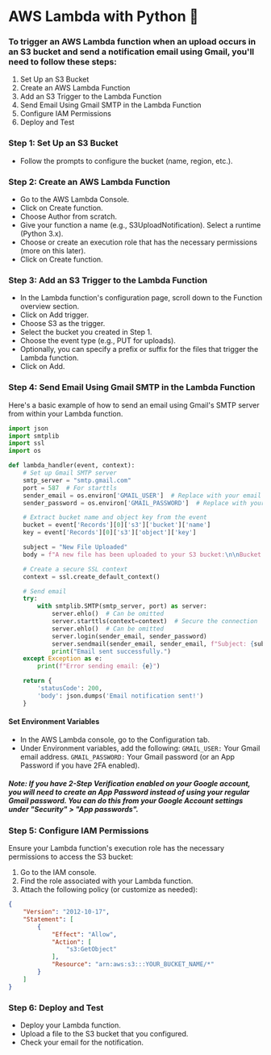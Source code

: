 # AWS Lambda with Python 🐍

### To trigger an AWS Lambda function when an upload occurs in an S3 bucket and send a notification email using Gmail, you'll need to follow these steps:

1. Set Up an S3 Bucket
2. Create an AWS Lambda Function
3. Add an S3 Trigger to the Lambda Function
4. Send Email Using Gmail SMTP in the Lambda Function
5. Configure IAM Permissions
6. Deploy and Test

### Step 1: Set Up an S3 Bucket
- Follow the prompts to configure the bucket (name, region, etc.).
### Step 2: Create an AWS Lambda Function
- Go to the AWS Lambda Console.
- Click on Create function.
- Choose Author from scratch.
- Give your function a name (e.g., S3UploadNotification).
Select a runtime (Python 3.x).
- Choose or create an execution role that has the necessary permissions (more on this later).
- Click on Create function.
### Step 3: Add an S3 Trigger to the Lambda Function
- In the Lambda function's configuration page, scroll down to the Function overview section.
- Click on Add trigger.
- Choose S3 as the trigger.
- Select the bucket you created in Step 1.
- Choose the event type (e.g., PUT for uploads).
- Optionally, you can specify a prefix or suffix for the files that trigger the Lambda function.
- Click on Add.
### Step 4: Send Email Using Gmail SMTP in the Lambda Function
Here's a basic example of how to send an email using Gmail's SMTP server from within your Lambda function.

``` python
import json
import smtplib
import ssl
import os

def lambda_handler(event, context):
    # Set up Gmail SMTP server
    smtp_server = "smtp.gmail.com"
    port = 587  # For starttls
    sender_email = os.environ['GMAIL_USER']  # Replace with your email
    sender_password = os.environ['GMAIL_PASSWORD']  # Replace with your email password

    # Extract bucket name and object key from the event
    bucket = event['Records'][0]['s3']['bucket']['name']
    key = event['Records'][0]['s3']['object']['key']

    subject = "New File Uploaded"
    body = f"A new file has been uploaded to your S3 bucket:\n\nBucket: {bucket}\nKey: {key}"

    # Create a secure SSL context
    context = ssl.create_default_context()

    # Send email
    try:
        with smtplib.SMTP(smtp_server, port) as server:
            server.ehlo()  # Can be omitted
            server.starttls(context=context)  # Secure the connection
            server.ehlo()  # Can be omitted
            server.login(sender_email, sender_password)
            server.sendmail(sender_email, sender_email, f"Subject: {subject}\n\n{body}")
            print("Email sent successfully.")
    except Exception as e:
        print(f"Error sending email: {e}")

    return {
        'statusCode': 200,
        'body': json.dumps('Email notification sent!')
    }
```

#### Set Environment Variables
- In the AWS Lambda console, go to the Configuration tab.
- Under Environment variables, add the following:
`GMAIL_USER:` Your Gmail email address.
`GMAIL_PASSWORD:` Your Gmail password (or an App Password if you have 2FA enabled).

##### Note: If you have 2-Step Verification enabled on your Google account, you will need to create an App Password instead of using your regular Gmail password. You can do this from your Google Account settings under "Security" > "App passwords".

### Step 5: Configure IAM Permissions
Ensure your Lambda function's execution role has the necessary permissions to access the S3 bucket:

1. Go to the IAM console.
2. Find the role associated with your Lambda function.
3. Attach the following policy (or customize as needed):

``` json
{
    "Version": "2012-10-17",
    "Statement": [
        {
            "Effect": "Allow",
            "Action": [
                "s3:GetObject"
            ],
            "Resource": "arn:aws:s3:::YOUR_BUCKET_NAME/*"
        }
    ]
}
```

### Step 6: Deploy and Test
- Deploy your Lambda function.
- Upload a file to the S3 bucket that you configured.
- Check your email for the notification.
